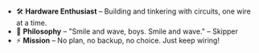 - 🛠️ **Hardware Enthusiast** – Building and tinkering with circuits, one wire at a time.
- 🐧 **Philosophy** – "Smile and wave, boys. Smile and wave." – Skipper
- ⚡ **Mission** – No plan, no backup, no choice. Just keep wiring!
